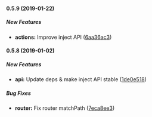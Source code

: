 #### 0.5.9 (2019-01-22)

##### New Features

* **actions:**  Improve inject API ([6aa36ac3](https://github.com/hydux/hydux/commit/6aa36ac3177c48f1fc41b7b38e64947bdb141faf))

#### 0.5.8 (2019-01-02)

##### New Features

* **api:**  Update deps & make inject API stable ([1de0e518](https://github.com/hydux/hydux/commit/1de0e518fb059653d28bcf51f14fc719e71f7292))

##### Bug Fixes

* **router:**  Fix router matchPath ([7eca8ee3](https://github.com/hydux/hydux/commit/7eca8ee389bfecd97e33493a2d3c6c62c353ad27))
